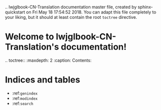 .. lwjglbook-CN-Translation documentation master file, created by
   sphinx-quickstart on Fri May 18 17:54:52 2018.
   You can adapt this file completely to your liking, but it should at least
   contain the root `toctree` directive.

Welcome to lwjglbook-CN-Translation's documentation!
====================================================

.. toctree::
   :maxdepth: 2
   :caption: Contents:



Indices and tables
==================

* :ref:`genindex`
* :ref:`modindex`
* :ref:`search`
